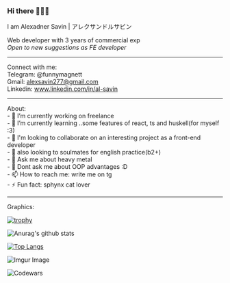 ### Hi there 👋👋👋

I am Alexadner Savin | アレクサンドルサビン <br>

Web developer with 3 years of commercial exp <br>
*Open to new suggestions as FE developer*
<hr>

Connect with me:<br>
Telegram: @funnymagnett <br>
Gmail: alexsavin277@gmail.com <br>
Linkedin: www.linkedin.com/in/al-savin <br>
<hr>
About:<br>
- 🔭 I’m currently working on freelance<br>
- 🌱 I’m currently learning ..some features of react, ts and huskell(for myself :3)<br>
- 👯 I'm looking to collaborate on an interesting project as a front-end developer<br>
- 👯 also looking to soulmates for english practice(b2+)<br>
- 💬 Ask me about heavy metal <br>
- 💬 Dont ask me about OOP advantages  :D  <br>
- 📫 How to reach me: write me on tg<br>
- ⚡ Fun fact: sphynx cat lover <br>
<hr>
Graphics:
<br>

[![trophy](https://github-profile-trophy.vercel.app/?username=SashaSavin&column=3&margin-w=15&margin-h=15&theme=onedark)](https://github.com/ryo-ma/github-profile-trophy)


![Anurag's github stats](https://github-readme-stats.vercel.app/api?username=SashaSavin&show_icons=true&theme=radical)


[![Top Langs](https://github-readme-stats.vercel.app/api/top-langs/?username=SashaSavin&layout=compact&show_icons=true&theme=radical)](https://github.com/anuraghazra/github-readme-stats)

![Imgur Image](https://i.imgur.com/3k23b03.gif)

![Codewars](https://www.codewars.com/users/Breadfinger123/badges/large)

